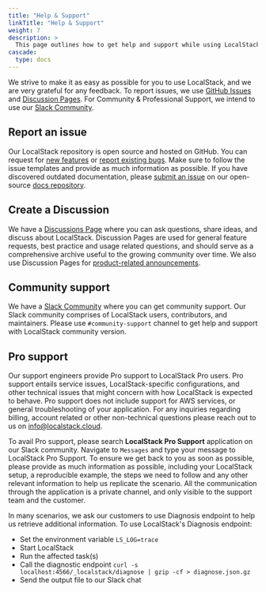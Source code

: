 ```yaml
---
title: "Help & Support"
linkTitle: "Help & Support"
weight: 7
description: >
  This page outlines how to get help and support while using LocalStack.
cascade:
  type: docs
---
```


We strive to make it as easy as possible for you to use LocalStack, and we are very grateful for any feedback. To report issues, we use [GitHub Issues](https://github.com/localstack/localstack/issues/new/choose) and [Discussion Pages](https://discuss.localstack.cloud/). For Community & Professional Support, we intend to use our [Slack Community](https://slack.localstack.cloud).

## Report an issue

Our LocalStack repository is open source and hosted on GitHub. You can request for [new features](https://github.com/localstack/localstack/issues/new?assignees=&labels=type%3A+feature%2Cstatus%3A+triage+needed&template=feature-request.yml&title=feature+request%3A+%3Ctitle%3E) or [report existing bugs](https://github.com/localstack/localstack/issues/new?assignees=&labels=type%3A+bug%2Cstatus%3A+triage+needed&template=bug-report.yml&title=bug%3A+%3Ctitle%3E). Make sure to follow the issue templates and provide as much information as possible. If you have discovered outdated documentation, please [submit an issue](https://github.com/localstack/docs/issues/new) on our open-source [docs repository](https://github.com/localstack/docs).

## Create a Discussion

We have a [Discussions Page](https://discuss.localstack.cloud/) where you can ask questions, share ideas, and discuss about LocalStack. Discussion Pages are used for general feature requests, best practice and usage related questions, and should serve as a comprehensive archive useful to the growing community over time. We also use Discussion Pages for [product-related announcements](https://discuss.localstack.cloud/c/announcement/5).

## Community support

We have a [Slack Community](https://slack.localstack.cloud) where you can get community support. Our Slack community comprises of LocalStack users, contributors, and maintainers. Please use `#community-support` channel to get help and support with LocalStack community version.

## Pro support

Our support engineers provide Pro support to LocalStack Pro users. Pro support entails service issues, LocalStack-specific configurations, and other technical issues that might concern with how LocalStack is expected to behave. Pro support does not include support for AWS services, or general troubleshooting of your application. For any inquiries regarding billing, account related or other non-technical questions please reach out to us on [info@localstack.cloud](mailto:info@localstack.cloud).

To avail Pro support, please search **LocalStack Pro Support** application on our Slack community. Navigate to `Messages` and type your message to LocalStack Pro Support. To ensure we get back to you as soon as possible, please provide as much information as possible, including your LocalStack setup, a reproducible example, the steps we need to follow and any other relevant information to help us replicate the scenario. All the communication through the application is a private channel, and only visible to the support team and the customer.

In many scenarios, we ask our customers to use Diagnosis endpoint to help us retrieve additional information. To use LocalStack's Diagnosis endpoint:

- Set the environment variable `LS_LOG=trace`
- Start LocalStack
- Run the affected task(s)
- Call the diagnostic endpoint `curl -s localhost:4566/_localstack/diagnose | gzip -cf > diagnose.json.gz`
- Send the output file to our Slack chat
